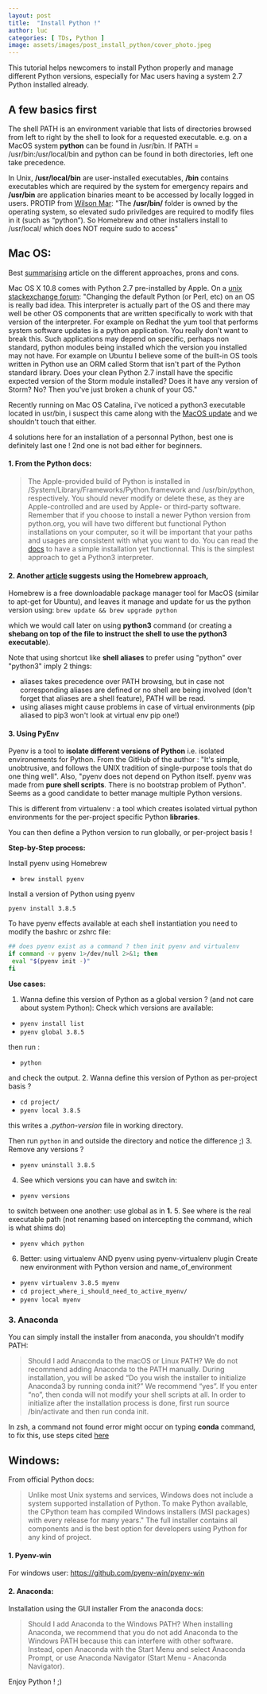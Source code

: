 ```yaml
---
layout: post
title:  "Install Python !"
author: luc
categories: [ TDs, Python ]
image: assets/images/post_install_python/cover_photo.jpeg
---
```


This tutorial helps newcomers to install Python properly and manage different Python versions, especially for Mac users having a system 2.7 Python installed already.


## A few basics first

The shell PATH is an environment variable that lists of directories browsed from left to right by the shell to look for a requested executable.
e.g. on a MacOS system  **python** can be found in /usr/bin. If PATH = /usr/bin:/usr/local/bin and python can be found in both directories, left one take precedence.

In Unix, **/usr/local/bin** are user-installed executables, **/bin** contains executables which are required by the system for emergency repairs and **/usr/bin** are application binaries meant to be accessed by locally logged in users.
PROTIP from [Wilson Mar](https://wilsonmar.github.io/pyenv/#what-is-the-magic-of-pyenv): "The **/usr/bin/** folder is owned by the operating system, so elevated sudo priviledges are required to modify files in it (such as “python”). So Homebrew and other installers install to /usr/local/ which does NOT require sudo to access"

## Mac OS:
Best [summarising](https://opensource.com/article/19/5/python-3-default-mac) article on the different approaches, prons and cons.

Mac OS X 10.8 comes with Python 2.7 pre-installed by Apple.
On a [unix stackexchange forum](https://unix.stackexchange.com/questions/9711/what-is-the-proper-way-to-manage-multiple-python-versions):
"Changing the default Python (or Perl, etc) on an OS is really bad idea. This interpreter is actually part of the OS and there may well be other OS components that are written specifically to work with that version of the interpreter. For example on Redhat the yum tool that performs system software updates is a python application. You really don't want to break this. Such applications may depend on specific, perhaps non standard, python modules being installed which the version you installed may not have. For example on Ubuntu I believe some of the built-in OS tools written in Python use an ORM called Storm that isn't part of the Python standard library. Does your clean Python 2.7 install have the specific expected version of the Storm module installed? Does it have any version of Storm? No? Then you've just broken a chunk of your OS."


Recently running on Mac OS Catalina, i've noticed a python3 executable located in usr/bin, i suspect this came along with the [MacOS update](https://apple.stackexchange.com/questions/376077/is-usr-bin-python3-provided-with-macos-catalina) and we shouldn't touch that either.

4 solutions here for an installation of a personnal Python, best one is definitely last one ! 2nd one is not bad either for beginners.

#### 1. From the Python docs:
> The Apple-provided build of Python is installed in /System/Library/Frameworks/Python.framework and /usr/bin/python, respectively. You should never modify or delete these, as they are Apple-controlled and are used by Apple- or third-party software. Remember that if you choose to install a newer Python version from python.org, you will have two different but functional Python installations on your computer, so it will be important that your paths and usages are consistent with what you want to do. 
You can read the [docs](https://docs.python-guide.org/starting/install3/osx/) to have a simple installation yet functionnal. This is the simplest approach to get a Python3 interpreter.

#### 2. Another [article](https://docs.python-guide.org/starting/install3/osx/) suggests using the Homebrew approach, 
Homebrew is a free downloadable package manager tool for MacOS (similar to apt-get for Ubuntu), and leaves it manage and update for us the python version using:
 ```brew update && brew upgrade python```

which we would call later on using **python3** command (or creating a **shebang on top of the file to instruct the shell to use the python3 executable**). 

Note that using shortcut like **shell aliases** to prefer using "python" over "python3" imply 2 things:
* aliases takes precedence over PATH browsing, but in case not corresponding aliases are defined or no shell are being involved (don't forget that aliases are a shell feature), PATH will be read. 
* using aliases might cause problems in case of virtual environments (pip aliased to pip3 won't look at virtual env pip one!)

#### 3. Using PyEnv

Pyenv is a tool to **isolate different versions of Python** i.e. isolated environements for Python.
From the GitHub of the author : "It's simple, unobtrusive, and follows the UNIX tradition of single-purpose tools that do one thing well". Also, "pyenv does not depend on Python itself. pyenv was made from **pure shell scripts**. There is no bootstrap problem of Python". Seems as a good candidate to better manage multiple Python versions.

This is different from virtualenv : a tool which creates isolated virtual python environments for the per-project specific Python **libraries**.

You can then define a Python version to run globally, or per-project basis !

**Step-by-Step process:**

 Install pyenv using Homebrew 
 
 - ```brew install pyenv```
 
 Install a version of Python using pyenv
 
 ```pyenv install 3.8.5```
 
 To have pyenv effects available at each shell instantiation you need to modify the bashrc or zshrc file:
 
 ```sh
 ## does pyenv exist as a command ? then init pyenv and virtualenv
 if command -v pyenv 1>/dev/null 2>&1; then
  eval "$(pyenv init -)"
 fi
 ```
 
**Use cases:**

1. Wanna define this version of Python as a global version ? (and not care about system Python):
 Check which versions are available:
 - ```pyenv install list```
 - ```pyenv global 3.8.5```
 
 then run :
 - ```python```
 
 and check the output.
2. Wanna define this version of Python as per-project basis ?
 - ```cd project/```
 - ```pyenv local 3.8.5```
 
 this writes a *.python-version* file in working directory.
 
 Then run ```python``` in and outside the directory and notice the difference ;)
3. Remove any versions ?
 - ```pyenv uninstall 3.8.5```
4. See which versions you can have and switch in:
 - ```pyenv versions```
 
 to switch between one another: use global as in **1.**
5. See where is the real executable path (not renaming based on intercepting the command, which is what shims do)
 - ```pyenv which python```
6. Better: using virtualenv AND pyenv using pyenv-virtualenv plugin
 Create new environment with Python version and name_of_environment
 - ```pyenv virtualenv 3.8.5 myenv```
 - ```cd project_where_i_should_need_to_active_myenv/```
 - ```pyenv local myenv```



### 3. Anaconda
You can simply install the installer from anaconda, you shouldn't modify PATH:
> Should I add Anaconda to the macOS or Linux PATH? We do not recommend adding Anaconda to the PATH manually. During installation, you will be asked “Do you wish the installer to initialize Anaconda3 by running conda init?” We recommend “yes”. If you enter “no”, then conda will not modify your shell scripts at all. In order to initialize after the installation process is done, first run source <path to conda>/bin/activate and then run conda init.

In zsh, a command not found error might occur on typing **conda** command, to fix this, use steps cited [here](https://towardsdatascience.com/how-to-successfully-install-anaconda-on-a-mac-and-actually-get-it-to-work-53ce18025f97)


## Windows:
From official Python docs:
> Unlike most Unix systems and services, Windows does not include a system supported installation of Python. To make Python available, the CPython team has compiled Windows installers (MSI packages) with every release for many years." The full installer contains all components and is the best option for developers using Python for any kind of project.

#### 1. Pyenv-win
For windows user: https://github.com/pyenv-win/pyenv-win

#### 2. Anaconda: 
Installation using the GUI installer
From the anaconda docs:
> Should I add Anaconda to the Windows PATH?
When installing Anaconda, we recommend that you do not add Anaconda to the Windows PATH because this can interfere with other software. Instead, open Anaconda with the Start Menu and select Anaconda Prompt, or use Anaconda Navigator (Start Menu - Anaconda Navigator).


Enjoy Python ! ;)